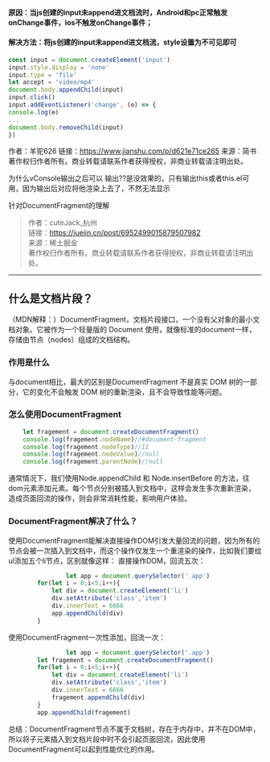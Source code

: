 #### 原因：当js创建的input未append进文档流时，Android和pc正常触发onChange事件，ios不触发onChange事件；
#### 解决方法：将js创建的input未append进文档流，style设置为不可见即可
````js
const input = document.createElement('input')
input.style.display = 'none'
input.type = 'file'
let accept = 'video/mp4'
document.body.appendChild(input)
input.click()
input.addEventListener('change', (e) => {
console.log(e)
...
document.body.removeChild(input)
})
````

作者：羊驼626
链接：https://www.jianshu.com/p/d621e71ce265
来源：简书
著作权归作者所有。商业转载请联系作者获得授权，非商业转载请注明出处。


为什么vConsole输出之后可以
输出??是没效果的，只有输出this或者this.el可用，因为输出后对应将他渲染上去了，不然无法显示

针对DocumentFragment的理解

> 作者：cuteJack_杭州               
> 链接：https://juejin.cn/post/6952499015879507982             
> 来源：稀土掘金                  
> 著作权归作者所有。商业转载请联系作者获得授权，非商业转载请注明出处。

---------

## 什么是文档片段？

（MDN解释：）DocumentFragment，文档片段接口，一个没有父对象的最小文档对象。它被作为一个轻量版的 Document 使用，就像标准的document一样，存储由节点（nodes）组成的文档结构。

### 作用是什么

与document相比，最大的区别是DocumentFragment 不是真实 DOM 树的一部分，它的变化不会触发 DOM 树的重新渲染，且不会导致性能等问题。

### 怎么使用DocumentFragment

```js
    let fragement = document.createDocumentFragment()
    console.log(fragement.nodeName)//#document-fragment
    console.log(fragement.nodeType)//11
    console.log(fragement.nodeValue)//null
    console.log(fragement.parentNode)//null
```

通常情况下，我们使用Node.appendChild 和 Node.insertBefore 的方法，往dom元素添加元素。每个节点分别被插入到文档中，这样会发生多次重新渲染，造成页面回流的操作，则会非常消耗性能，影响用户体验。

### DocumentFragment解决了什么？

使用DocumentFragment能解决直接操作DOM引发大量回流的问题，因为所有的节点会被一次插入到文档中，而这个操作仅发生一个重渲染的操作，比如我们要给ul添加五个li节点，区别就像这样： 直接操作DOM，回流五次：



```js
                let app = document.querySelector('.app')
		for(let i = 0;i<5;i++){
			let div = document.createElement('li')
			div.setAttribute('class','item')
			div.innerText = 6666
			app.appendChild(div)
		}
```

使用DocumentFragment一次性添加，回流一次：

```js
                let app = document.querySelector('.app')
		let fragement = document.createDocumentFragment()
		for(let i = 0;i<5;i++){
			let div = document.createElement('li')
			div.setAttribute('class','item')
			div.innerText = 6666
			fragement.appendChild(div)
		}
		app.appendChild(fragement)
```

总结：DocumentFragment节点不属于文档树，存在于内存中，并不在DOM中，所以将子元素插入到文档片段中时不会引起页面回流，因此使用DocumentFragment可以起到性能优化的作用。